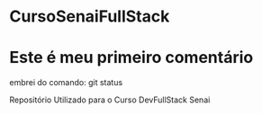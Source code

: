 # CursoSenaiFullStack
# Este é meu primeiro comentário
embrei do comando: git status

Repositório Utilizado para o Curso DevFullStack Senai
